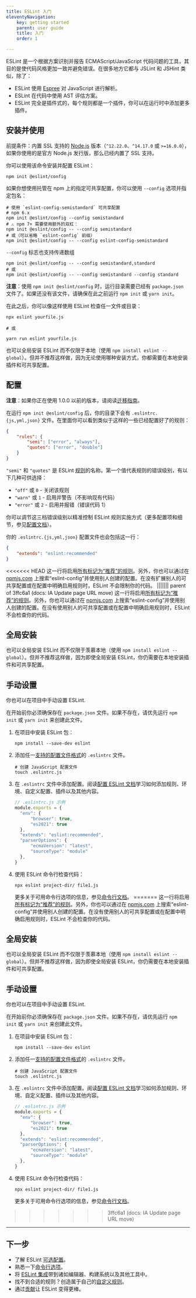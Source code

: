 ```yaml
---
title: ESLint 入门
eleventyNavigation:
    key: getting started 
    parent: user guide
    title: 入门
    order: 1

---
```


ESLint 是一个根据方案识别并报告 ECMAScript/JavaScript 代码问题的工具，其目的是使代码风格更加一致并避免错误。在很多地方它都与 JSLint 和 JSHint 类似，除了：

* ESLint 使用 [Espree](https://github.com/eslint/espree) 对 JavaScript 进行解析。
* ESLint 在代码中使用 AST 评估方案。
* ESLint 完全是插件式的，每个规则都是一个插件，你可以在运行时中添加更多插件。

## 安装并使用

前提条件：内置 SSL 支持的 [Node.js](https://nodejs.org/en/) 版本（`^12.22.0`、`^14.17.0` 或 `>=16.0.0`），如果你使用的是官方 Node.js 发行版，那么已经内置了 SSL 支持。

你可以使用该命令安装并配置 ESLint：

```shell
npm init @eslint/config
```

如果你想使用托管在 npm 上的指定可共享配置，你可以使用 `--config` 选项并指定包名：

```shell
# 使用 `eslint-config-semistandard` 可共享配置
# npm 6.x
npm init @eslint/config --config semistandard
# ⚠️ npm 7+ 需要使用额外的双杠：
npm init @eslint/config -- --config semistandard
# 或（可以省略 `eslint-config` 前缀）
npm init @eslint/config -- --config eslint-config-semistandard
```

`--config` 标志也支持传递数组

```shell
npm init @eslint/config -- --config semistandard,standard
# 或
npm init @eslint/config -- --config semistandard --config standard
```

**注意**：使用 `npm init @eslint/config` 时，运行目录需要已经有 `package.json` 文件了。如果还没有该文件，请确保在此之前运行 `npm init` 或 `yarn init`。

在此之后，你可以像这样使用 ESLint 检查任一文件或目录：

```shell
npx eslint yourfile.js

# 或

yarn run eslint yourfile.js
```

也可以全局安装 ESLint 而不仅限于本地（使用 `npm install eslint --global`）。但并不推荐这样做，因为无论使用哪种安装方式，你都需要在本地安装插件和可共享配置。

## 配置

**注意**：如果你正在使用 1.0.0 以前的版本，请阅读[迁移指南](migrating-to-1.0.0)。

在运行 `npm init @eslint/config` 后，你的目录下会有 `.eslintrc.{js,yml,json}` 文件。在里面你可以看到类似于这样的一些已经配置好了的规则：

```json
{
    "rules": {
        "semi": ["error", "always"],
        "quotes": ["error", "double"]
    }
}
```

`"semi"` 和 `"quotes"` 是 ESLint [规则](../rules/)的名称。第一个值代表规则的错误级别，有以下几种可供选择：

* `"off"` 或 `0` - 关闭该规则
* `"warn"` 或 `1` - 启用并警告（不影响现有代码）
* `"error"` 或 `2` - 启用并报错（错误代码 1）

你可以调节这三档错误级别以精准控制 ESLint 规则实施方式（更多配置项和细节，参见[配置文档](configure/)）。

你的 `.eslintrc.{js,yml,json}` 配置文件也会包括这一行：

```json
{
    "extends": "eslint:recommended"
}
```

<<<<<<< HEAD
这一行将启用[所有标记为“推荐”的规则](../rules/)。另外，你也可以通过在 [npmjs.com](https://www.npmjs.com/search?q=eslint-config) 上搜索“eslint-config”并使用别人创建的配置。在没有扩展别人的可共享配置或在配置中明确启用规则时，ESLint 不会限制你的代码。
||||||| parent of 3ffc6a1 (docs: IA Update page URL move)
这一行将启用[所有标记为“推荐”的规则](../rules)。另外，你也可以通过在 [npmjs.com](https://www.npmjs.com/search?q=eslint-config) 上搜索“eslint-config”并使用别人创建的配置。在没有使用别人的可共享配置或在配置中明确启用规则时，ESLint 不会检查你的代码。

## 全局安装

也可以全局安装 ESLint 而不仅限于羡慕本地（使用 `npm install eslint --global`）。但并不推荐这样做，因为即使全局安装 ESLint，你仍需要在本地安装插件和可共享配置。

## 手动设置

你也可以在项目中手动设置 ESLint.

在开始前你必须确保存在 `package.json` 文件。如果不存在，请优先运行 `npm init` 或 `yarn init` 来创建此文件。

1. 在项目中安装 ESLint 包：

   ```shell
   npm install --save-dev eslint
   ```

1. 添加任一[支持的配置文件格式](./configuring/configuration-files#配置文件格式)的 `.eslintrc` 文件。

   ```shell
   # 创建 JavaScript 配置文件
   touch .eslintrc.js
   ```

1. 在 `.eslintrc` 文件中添加配置。阅读[配置 ESLint 文档](configuring/)学习如何添加规则、环境、自定义配置、插件以及其他内容。

   ```js
   // .eslintrc.js 示例
   module.exports = {
     "env": {
         "browser": true,
         "es2021": true
     },
     "extends": "eslint:recommended",
     "parserOptions": {
         "ecmaVersion": "latest",
         "sourceType": "module"
     },
   }
   ```

1. 使用 ESLint 命令行检查代码：

   ```shell
   npx eslint project-dir/ file1.js
   ```

   更多关于可用命令行选项的信息，参见[命令行文档](./command-line-interface)。
=======
这一行将启用[所有标记为“推荐”的规则](../rules)。另外，你也可以通过在 [npmjs.com](https://www.npmjs.com/search?q=eslint-config) 上搜索“eslint-config”并使用别人创建的配置。在没有使用别人的可共享配置或在配置中明确启用规则时，ESLint 不会检查你的代码。

## 全局安装

也可以全局安装 ESLint 而不仅限于羡慕本地（使用 `npm install eslint --global`）。但并不推荐这样做，因为即使全局安装 ESLint，你仍需要在本地安装插件和可共享配置。

## 手动设置

你也可以在项目中手动设置 ESLint.

在开始前你必须确保存在 `package.json` 文件。如果不存在，请优先运行 `npm init` 或 `yarn init` 来创建此文件。

1. 在项目中安装 ESLint 包：

   ```shell
   npm install --save-dev eslint
   ```

1. 添加任一[支持的配置文件格式](./configure/configuration-files#配置文件格式)的 `.eslintrc` 文件。

   ```shell
   # 创建 JavaScript 配置文件
   touch .eslintrc.js
   ```

1. 在 `.eslintrc` 文件中添加配置。阅读[配置 ESLint 文档](configure/)学习如何添加规则、环境、自定义配置、插件以及其他内容。

   ```js
   // .eslintrc.js 示例
   module.exports = {
     "env": {
         "browser": true,
         "es2021": true
     },
     "extends": "eslint:recommended",
     "parserOptions": {
         "ecmaVersion": "latest",
         "sourceType": "module"
     },
   }
   ```

1. 使用 ESLint 命令行检查代码：

   ```shell
   npx eslint project-dir/ file1.js
   ```

   更多关于可用命令行选项的信息，参见[命令行文档](./command-line-interface)。
>>>>>>> 3ffc6a1 (docs: IA Update page URL move)

---

## 下一步

* 了解 ESLint [可选配置](configure/)。
* 熟悉一下[命令行选项](command-line-interface)。
* 将 [ESLint 集成](integrations)带到诸如编辑器、构建系统以及其他工具中。
* 找不到合适的规则？创造属于自己的[自定义规则](../extend/custom-rules)。
* 通过[贡献](../contribute//)让 ESLint 变得更棒。
